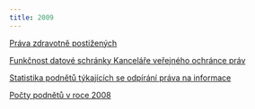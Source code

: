 ```yaml
---
title: 2009
---
```


[Práva zdravotně postižených](/info106/2009/2009-postizeni.pdf)

[Funkčnost datové schránky Kanceláře veřejného ochránce práv](/info106/2009/2009-datova_schranka.pdf)

[Statistika podnětů týkajících se odpírání práva na informace](/info106/2009/2009-statistika_podnetu.pdf)

[Počty podnětů v roce 2008](/info106/2009/2009-pocty_podnetu.pdf)
